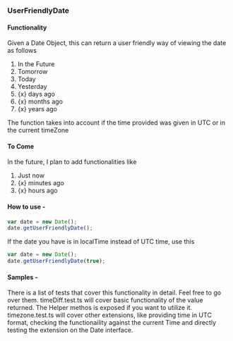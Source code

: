 ﻿### UserFriendlyDate


#### Functionality
Given a Date Object, this can return a user friendly way of viewing the date as follows

1. In the Future
2. Tomorrow
3. Today
4. Yesterday
5. {x} days ago
6. {x} months ago
7. {x} years ago

The function takes into account if the time provided was given in UTC or in the current timeZone

#### To Come
In the future, I plan to add functionalities like

1. Just now
2. {x} minutes ago
3. {x} hours ago

#### How to use - 
```javascript
var date = new Date();
date.getUserFriendlyDate();
```

If the date you have is in localTime instead of UTC time, use this
```javascript
var date = new Date();
date.getUserFriendlyDate(true);
```

#### Samples - 
There is a list of tests that cover this functionality in detail. Feel free to go over them.
timeDiff.test.ts will cover basic functionality of the value returned. The Helper methos is exposed if you want to utilize it.
timezone.test.ts will cover other extensions, like providing time in UTC format, checking the functionaility against the current Time and directly testing the extension on the Date interface.
